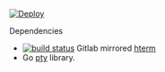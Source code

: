 [![Deploy](https://www.herokucdn.com/deploy/button.svg)](https://heroku.com/deploy)

Dependencies
 - [![build status](https://gitlab.com/arkie/libapps-mirror/badges/gitlab/build.svg)](https://gitlab.com/arkie/libapps-mirror/commits/gitlab)
 Gitlab mirrored [hterm](https://gitlab.com/arkie/libapps-mirror)
 - Go [pty](https://github.com/kr/pty) library.
